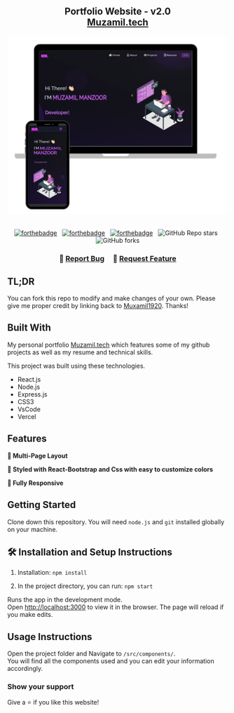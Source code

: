 <h2 align="center">
  Portfolio Website - v2.0<br/>
  <a href="https://muxamil.vercel.app/" target="_blank">Muzamil.tech</a>
</h2>
<div align="center">
  <img alt="Demo" src="./Images/readme-img1.png" />
</div>

<br/>

<center>

[![forthebadge](https://forthebadge.com/images/badges/built-with-love.svg)](https://forthebadge.com) &nbsp;
[![forthebadge](https://forthebadge.com/images/badges/made-with-javascript.svg)](https://forthebadge.com) &nbsp;
[![forthebadge](https://forthebadge.com/images/badges/open-source.svg)](https://forthebadge.com) &nbsp;
![GitHub Repo stars](https://img.shields.io/github/stars/muxamil1920/Portfolio.?color=red&logo=github&style=for-the-badge) &nbsp;
![GitHub forks](https://img.shields.io/github/forks/muxamil1920/Portfolio.?color=red&logo=github&style=for-the-badge)

</center>

<h3 align="center">
    🔹
    <a href="https://github.com/Muxamil1920/Portfolio./issues">Report Bug</a> &nbsp; &nbsp;
    🔹
    <a href="https://github.com/Muxamil1920/Portfolio./issues">Request Feature</a>
</h3>

## TL;DR

You can fork this repo to modify and make changes of your own. Please give me proper credit by linking back to [Muxamil1920](https://github.com/Muxamil1920/Portfolio.). Thanks!

## Built With

My personal portfolio <a href="https://muxamil.vercel.app/" target="_blank">Muzamil.tech</a> which features some of my github projects as well as my resume and technical skills.<br/>

This project was built using these technologies.

- React.js
- Node.js
- Express.js
- CSS3
- VsCode
- Vercel

## Features

**📖 Multi-Page Layout**

**🎨 Styled with React-Bootstrap and Css with easy to customize colors**

**📱 Fully Responsive**

## Getting Started

Clone down this repository. You will need `node.js` and `git` installed globally on your machine.

## 🛠 Installation and Setup Instructions

1. Installation: `npm install`

2. In the project directory, you can run: `npm start`

Runs the app in the development mode.\
Open [http://localhost:3000](http://localhost:3000) to view it in the browser.
The page will reload if you make edits.

## Usage Instructions

Open the project folder and Navigate to `/src/components/`. <br/>
You will find all the components used and you can edit your information accordingly.

### Show your support

Give a ⭐ if you like this website!

